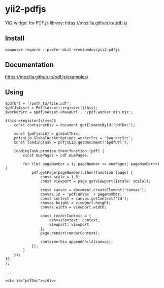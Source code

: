 # yii2-pdfjs

Yii2 widget for PDF.js library: https://mozilla.github.io/pdf.js/

## Install

``composer require --prefer-dist ereminmdev/yii2-pdfjs``

## Documentation

https://mozilla.github.io/pdf.js/examples/

## Using

````
$pdfUrl = '/path_to/file.pdf';
$pdfJsAsset = PdfJsAsset::register($this);
$workerSrc = $pdfJsAsset->baseUrl . '/pdf.worker.min.mjs';

$this->registerJs(<<<JS
    const containerDiv = document.getElementById('pdfDoc');

    const {pdfjsLib} = globalThis;
    pdfjsLib.GlobalWorkerOptions.workerSrc = '$workerSrc';
    const loadingTask = pdfjsLib.getDocument('$pdfUrl');

    loadingTask.promise.then(function (pdf) {
        const numPages = pdf.numPages;

        for (let pageNumber = 1; pageNumber <= numPages; pageNumber++) {
            pdf.getPage(pageNumber).then(function (page) {
                const scale = 1.5;
                const viewport = page.getViewport({scale: scale});

                const canvas = document.createElement('canvas');
                canvas.id = 'pdfCanvas' + pageNumber;
                const context = canvas.getContext('2d');
                canvas.height = viewport.height;
                canvas.width = viewport.width;

                const renderContext = {
                    canvasContext: context,
                    viewport: viewport
                };
                page.render(renderContext);

                containerDiv.appendChild(canvas);
            });
        }
    });
JS
);

...

<div id="pdfDoc"></div>
````